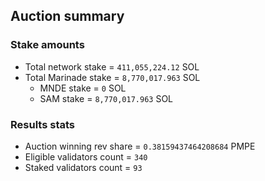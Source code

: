 ## Auction summary

### Stake amounts
- Total network stake = `411,055,224.12` SOL
- Total Marinade stake = `8,770,017.963` SOL
  - MNDE stake = `0` SOL
  - SAM stake = `8,770,017.963` SOL

### Results stats
- Auction winning rev share = `0.38159437464208684` PMPE
- Eligible validators count = `340`
- Staked validators count = `93`

